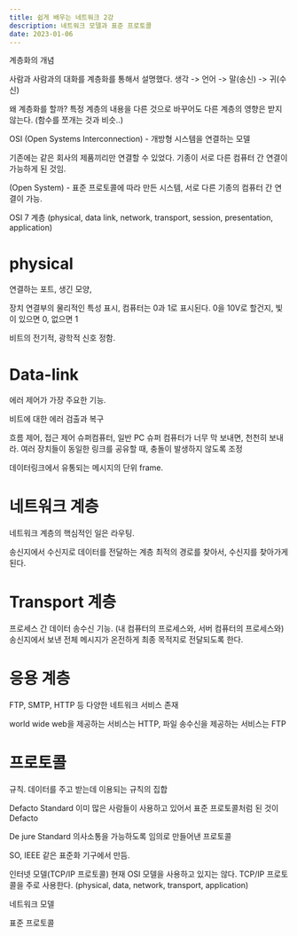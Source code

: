 ```yaml
---
title: 쉽게 배우는 네트워크 2강
description: 네트워크 모델과 표준 프로토콜
date: 2023-01-06
---
```


계층화의 개념

사람과 사람과의 대화를 계층화를 통해서 설명했다. 생각 -> 언어 -> 말(송신) -> 귀(수신)

왜 계층화를 할까? 특정 계층의 내용을 다른 것으로 바꾸어도 다른 계층의 영향은 받지 않는다. (함수를 쪼개는 것과 비슷..)

OSI (Open Systems Interconnection) - 개방형 시스템을 연결하는 모델

기존에는 같은 회사의 제품끼리만 연결할 수 있었다.
기종이 서로 다른 컴퓨터 간 연결이 가능하게 된 것임.

(Open System) - 표준 프로토콜에 따라 만든 시스템, 서로 다른 기종의 컴퓨터 간 연결이 가능.

OSI 7 계층
(physical, data link, network, transport, session, presentation, application)

# physical

연결하는 포트, 생긴 모양,

장치 연결부의 물리적인 특성 표시, 컴퓨터는 0과 1로 표시된다. 0을 10V로 할건지,
빛이 있으면 0, 없으면 1

비트의 전기적, 광학적 신호 정함.

# Data-link

에러 제어가 가장 주요한 기능.

비트에 대한 에러 검출과 복구

흐름 제어, 접근 제어
슈퍼컴퓨터, 일반 PC 슈퍼 컴퓨터가 너무 막 보내면, 천천히 보내라.
여러 장치들이 동일한 링크를 공유할 때, 충돌이 발생하지 않도록 조정

데이터링크에서 유통되는 메시지의 단위 frame.

# 네트워크 계층

네트워크 계층의 핵심적인 일은 라우팅.

송신지에서 수신지로 데이터를 전달하는 계층
최적의 경로를 찾아서, 수신지를 찾아가게 된다.

# Transport 계층

프로세스 간 데이터 송수신 기능. (내 컴퓨터의 프로세스와, 서버 컴퓨터의 프로세스와)
송신지에서 보낸 전체 메시지가 온전하게 최종 목적지로 전달되도록 한다.

# 응용 계층

FTP, SMTP, HTTP 등 다양한 네트워크 서비스 존재

world wide web을 제공하는 서비스는 HTTP, 파일 송수신을 제공하는 서비스는 FTP

# 프로토콜

규칙. 데이터를 주고 받는데 이용되는 규칙의 집합

Defacto Standard
이미 많은 사람들이 사용하고 있어서 표준 프로토콜처럼 된 것이 Defacto

De jure Standard
의사소통을 가능하도록 임의로 만들어낸 프로토콜

SO, IEEE 같은 표준화 기구에서 만듬.

인터넷 모델(TCP/IP 프로토콜)
현재 OSI 모델을 사용하고 있지는 않다. TCP/IP 프로토콜을 주로 사용한다.
(physical, data, network, transport, application)

네트워크 모델

표준 프로토콜
